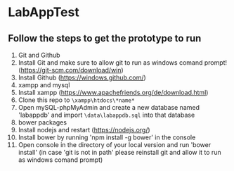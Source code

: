 # LabAppTest
## Follow the steps to get the prototype to run

1. Git and Github
  1. Install Git and make sure to allow git to run as windows comand prompt!  (https://git-scm.com/download/win)
  2. Install Github (https://windows.github.com/)
2. xampp and mysql
  1. Install xampp (https://www.apachefriends.org/de/download.html)
  2. Clone this repo to `\xampp\htdocs\*name*`
  3. Open mySQL-phpMyAdmin and create a new database named 'labappdb' and import `\data\labappdb.sql` into that database
3. bower packages
  1. Install nodejs and restart (https://nodejs.org/)
  2. Install bower by running 'npm install -g bower' in the console
  3. Open console in the directory of your local version and run 'bower install' (in case 'git is not in path' please reinstall git and allow it to run as windows comand prompt)
